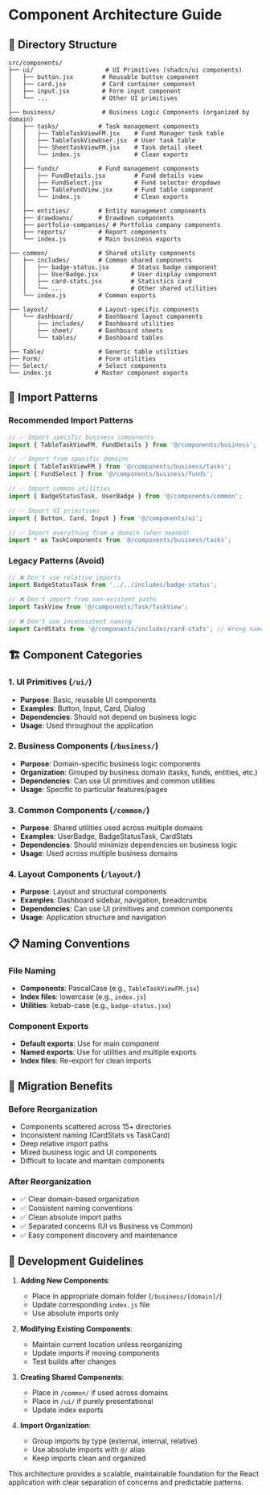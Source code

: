 # Component Architecture Guide

## 📁 Directory Structure

```
src/components/
├── ui/                    # UI Primitives (shadcn/ui components)
│   ├── button.jsx        # Reusable button component
│   ├── card.jsx          # Card container component  
│   ├── input.jsx         # Form input component
│   └── ...               # Other UI primitives
│
├── business/             # Business Logic Components (organized by domain)
│   ├── tasks/           # Task management components
│   │   ├── TableTaskViewFM.jsx    # Fund Manager task table
│   │   ├── TableTaskViewUser.jsx  # User task table
│   │   ├── SheetTaskViewFM.jsx    # Task detail sheet
│   │   └── index.js               # Clean exports
│   │
│   ├── funds/           # Fund management components  
│   │   ├── FundDetails.jsx        # Fund details view
│   │   ├── FundSelect.jsx         # Fund selector dropdown
│   │   ├── TableFundView.jsx      # Fund table component
│   │   └── index.js               # Clean exports
│   │
│   ├── entities/        # Entity management components
│   ├── drawdowns/       # Drawdown components
│   ├── portfolio-companies/ # Portfolio company components  
│   ├── reports/         # Report components
│   └── index.js         # Main business exports
│
├── common/              # Shared utility components
│   ├── includes/        # Common shared components
│   │   ├── badge-status.jsx      # Status badge component
│   │   ├── UserBadge.jsx         # User display component
│   │   ├── card-stats.jsx        # Statistics card
│   │   └── ...                   # Other shared utilities
│   └── index.js         # Common exports
│
├── layout/              # Layout-specific components
│   └── dashboard/       # Dashboard layout components
│       ├── includes/    # Dashboard utilities
│       ├── sheet/       # Dashboard sheets  
│       └── tables/      # Dashboard tables
│
├── Table/               # Generic table utilities
├── Form/                # Form utilities
├── Select/              # Select components
└── index.js            # Master component exports
```

## 🔧 Import Patterns

### Recommended Import Patterns

```javascript
// ✅ Import specific business components
import { TableTaskViewFM, FundDetails } from '@/components/business';

// ✅ Import from specific domains
import { TableTaskViewFM } from '@/components/business/tasks';
import { FundSelect } from '@/components/business/funds';

// ✅ Import common utilities
import { BadgeStatusTask, UserBadge } from '@/components/common';

// ✅ Import UI primitives
import { Button, Card, Input } from '@/components/ui';

// ✅ Import everything from a domain (when needed)
import * as TaskComponents from '@/components/business/tasks';
```

### Legacy Patterns (Avoid)

```javascript
// ❌ Don't use relative imports
import BadgeStatusTask from '../../includes/badge-status';

// ❌ Don't import from non-existent paths  
import TaskView from '@/components/Task/TaskView';

// ❌ Don't use inconsistent naming
import CardStats from '@/components/includes/card-stats'; // Wrong name
```

## 🏗️ Component Categories

### 1. UI Primitives (`/ui/`)
- **Purpose**: Basic, reusable UI components
- **Examples**: Button, Input, Card, Dialog
- **Dependencies**: Should not depend on business logic
- **Usage**: Used throughout the application

### 2. Business Components (`/business/`)
- **Purpose**: Domain-specific business logic components
- **Organization**: Grouped by business domain (tasks, funds, entities, etc.)
- **Dependencies**: Can use UI primitives and common utilities
- **Usage**: Specific to particular features/pages

### 3. Common Components (`/common/`)
- **Purpose**: Shared utilities used across multiple domains
- **Examples**: UserBadge, BadgeStatusTask, CardStats
- **Dependencies**: Should minimize dependencies on business logic
- **Usage**: Used across multiple business domains

### 4. Layout Components (`/layout/`)
- **Purpose**: Layout and structural components
- **Examples**: Dashboard sidebar, navigation, breadcrumbs
- **Dependencies**: Can use UI primitives and common components
- **Usage**: Application structure and navigation

## 📋 Naming Conventions

### File Naming
- **Components**: PascalCase (e.g., `TableTaskViewFM.jsx`)
- **Index files**: lowercase (e.g., `index.js`)
- **Utilities**: kebab-case (e.g., `badge-status.jsx`)

### Component Exports
- **Default exports**: Use for main component
- **Named exports**: Use for utilities and multiple exports
- **Index files**: Re-export for clean imports

## 🔄 Migration Benefits

### Before Reorganization
- Components scattered across 15+ directories
- Inconsistent naming (CardStats vs TaskCard)
- Deep relative import paths
- Mixed business logic and UI components
- Difficult to locate and maintain components

### After Reorganization  
- ✅ Clear domain-based organization
- ✅ Consistent naming conventions
- ✅ Clean absolute import paths
- ✅ Separated concerns (UI vs Business vs Common)
- ✅ Easy component discovery and maintenance

## 🚀 Development Guidelines

1. **Adding New Components**:
   - Place in appropriate domain folder (`/business/[domain]/`)
   - Update corresponding `index.js` file
   - Use absolute imports only

2. **Modifying Existing Components**:
   - Maintain current location unless reorganizing
   - Update imports if moving components
   - Test builds after changes

3. **Creating Shared Components**:
   - Place in `/common/` if used across domains
   - Place in `/ui/` if purely presentational
   - Update index exports

4. **Import Organization**:
   - Group imports by type (external, internal, relative)
   - Use absolute imports with `@/` alias
   - Keep imports clean and organized

This architecture provides a scalable, maintainable foundation for the React application with clear separation of concerns and predictable patterns.
